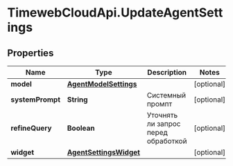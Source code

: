 # TimewebCloudApi.UpdateAgentSettings

## Properties

Name | Type | Description | Notes
------------ | ------------- | ------------- | -------------
**model** | [**AgentModelSettings**](AgentModelSettings.md) |  | [optional] 
**systemPrompt** | **String** | Системный промпт | [optional] 
**refineQuery** | **Boolean** | Уточнять ли запрос перед обработкой | [optional] 
**widget** | [**AgentSettingsWidget**](AgentSettingsWidget.md) |  | [optional] 


